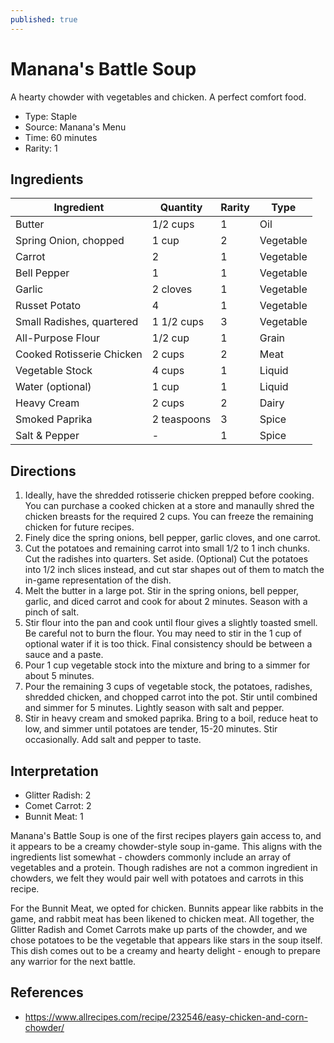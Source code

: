 ```yaml
---
published: true
---
```


# Manana's Battle Soup

A hearty chowder with vegetables and chicken. A perfect comfort food.

* Type: Staple
* Source: Manana's Menu
* Time: 60 minutes
* Rarity: 1

## Ingredients

| Ingredient                | Quantity       | Rarity | Type      |
| --------------------      | -------------- | ------ | --------- |
| Butter                    | 1/2 cups       | 1      | Oil       |
| Spring Onion, chopped     | 1 cup          | 2      | Vegetable |
| Carrot                    | 2              | 1      | Vegetable |
| Bell Pepper               | 1              | 1      | Vegetable |
| Garlic                    | 2 cloves       | 1      | Vegetable |
| Russet Potato             | 4              | 1      | Vegetable |
| Small Radishes, quartered | 1 1/2 cups     | 3      | Vegetable |
| All-Purpose Flour         | 1/2 cup        | 1      | Grain     |
| Cooked Rotisserie Chicken | 2 cups         | 2      | Meat      |
| Vegetable Stock           | 4 cups         | 1      | Liquid    |
| Water (optional)          | 1 cup          | 1      | Liquid    |
| Heavy Cream               | 2 cups         | 2      | Dairy     |
| Smoked Paprika            | 2 teaspoons    | 3      | Spice     |
| Salt & Pepper             | -              | 1      | Spice     |


## Directions

1. Ideally, have the shredded rotisserie chicken prepped before cooking. You can purchase a cooked chicken at a store and manaully shred the chicken breasts for the required 2 cups. You can freeze the remaining chicken for future recipes.
2. Finely dice the spring onions, bell pepper, garlic cloves, and one carrot. 
3. Cut the potatoes and remaining carrot into small 1/2 to 1 inch chunks. Cut the radishes into quarters. Set aside. (Optional) Cut the potatoes into 1/2 inch slices instead, and cut star shapes out of them to match the in-game representation of the dish. 
4. Melt the butter in a large pot. Stir in the spring onions, bell pepper, garlic, and diced carrot and cook for about 2 minutes. Season with a pinch of salt.
5. Stir flour into the pan and cook until flour gives a slightly toasted smell. Be careful not to burn the flour. You may need to stir in the 1 cup of optional water if it is too thick. Final consistency should be between a sauce and a paste.
6. Pour 1 cup vegetable stock into the mixture and bring to a simmer for about 5 minutes.
7. Pour the remaining 3 cups of vegetable stock, the potatoes, radishes, shredded chicken, and chopped carrot into the pot. Stir until combined and simmer for 5 minutes. Lightly season with salt and pepper.
8. Stir in heavy cream and smoked paprika. Bring to a boil, reduce heat to low, and simmer until potatoes are tender, 15-20 minutes. Stir occasionally. Add salt and pepper to taste.

## Interpretation

* Glitter Radish: 2
* Comet Carrot: 2
* Bunnit Meat: 1

Manana's Battle Soup is one of the first recipes players gain access to, and it appears to be a creamy chowder-style soup in-game. This aligns with the ingredients list somewhat - chowders commonly include an array of vegetables and a protein. Though radishes are not a common ingredient in chowders, we felt they would pair well with potatoes and carrots in this recipe.

For the Bunnit Meat, we opted for chicken. Bunnits appear like rabbits in the game, and rabbit meat has been likened to chicken meat. All together, the Glitter Radish and Comet Carrots make up parts of the chowder, and we chose potatoes to be the vegetable that appears like stars in the soup itself. This dish comes out to be a creamy and hearty delight - enough to prepare any warrior for the next battle.

## References

* https://www.allrecipes.com/recipe/232546/easy-chicken-and-corn-chowder/
